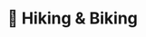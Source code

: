 ---
title: ":evergreen_tree: Hiking & Biking"
image: /img/hiking.webp
desc: 
        - >-
          I am an avid mountain explorer. Whether it's mountain biking or
          mountain hiking, I love to get away from the computer sometimes and be 
          outside. While I don't have much to post about it yet, There may be 
          some trail maps or photo albums in this website's future!

nopage: true
weight: 4
---